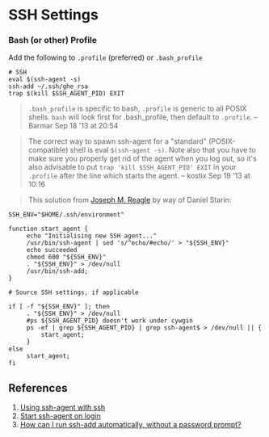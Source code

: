 # SSH Settings

### Bash (or other) Profile

Add the following to `.profile` (preferred) or `.bash_profile`
```
# SSH
eval $(ssh-agent -s)
ssh-add ~/.ssh/ghe_rsa
trap $(kill $SSH_AGENT_PID) EXIT
```

>`.bash_profile` is specific to bash, `.profile` is generic to all POSIX shells. `bash` will look first for .bash_profile, then default to `.profile`. – Barmar Sep 18 '13 at 20:54

>The correct way to spawn ssh-agent for a "standard" (POSIX-compatible) shell is eval `$(ssh-agent -s)`. Note also that you have to make sure you properly get rid of the agent when you log out, so it's also advisable to put `trap 'kill $SSH_AGENT_PID' EXIT` in your `.profile` after the line which starts the agent. – kostix Sep 19 '13 at 10:16 

>This solution from [Joseph M. Reagle](https://www.cygwin.com/ml/cygwin/2001-06/msg00537.html) by way of Daniel Starin:

```
SSH_ENV="$HOME/.ssh/environment"

function start_agent {
     echo "Initialising new SSH agent..."
     /usr/bin/ssh-agent | sed 's/^echo/#echo/' > "${SSH_ENV}"
     echo succeeded
     chmod 600 "${SSH_ENV}"
     . "${SSH_ENV}" > /dev/null
     /usr/bin/ssh-add;
}

# Source SSH settings, if applicable

if [ -f "${SSH_ENV}" ]; then
     . "${SSH_ENV}" > /dev/null
     #ps ${SSH_AGENT_PID} doesn't work under cywgin
     ps -ef | grep ${SSH_AGENT_PID} | grep ssh-agent$ > /dev/null || {
         start_agent;
     }
else
     start_agent;
fi
```

## References

1. [Using ssh-agent with ssh](http://mah.everybody.org/docs/ssh)
1. [Start ssh-agent on login](https://stackoverflow.com/a/18915067/6146580)
1. [How can I run ssh-add automatically, without a password prompt?](https://unix.stackexchange.com/a/90869)

